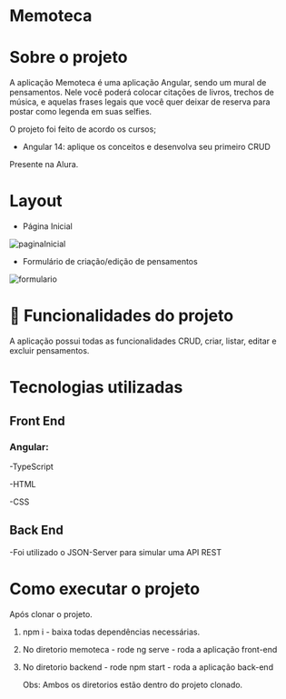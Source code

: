 # Memoteca

# Sobre o projeto 
A aplicação Memoteca é uma aplicação Angular, sendo um mural de pensamentos. Nele você poderá colocar citações de livros, trechos de música, e aquelas frases legais que você quer deixar de reserva para postar como legenda em suas selfies.

O projeto foi feito de acordo os cursos;

- Angular 14: aplique os conceitos e desenvolva seu primeiro CRUD
  
 Presente na Alura.

# Layout

- Página Inicial
  
![paginaInicial](https://github.com/luc05/Memoteca/assets/27972551/712175d8-8ecc-44ff-92a5-243169bdf344)

- Formulário de criação/edição de pensamentos
  
![formulario](https://github.com/luc05/Memoteca/assets/27972551/7cc65533-dfc8-43f4-817a-6b0a6acd1096)

# 🔨 Funcionalidades do projeto

A aplicação possui todas as funcionalidades CRUD, criar, listar, editar e excluir pensamentos.

# Tecnologias utilizadas

## Front End

### Angular:
-TypeScript

-HTML

-CSS

## Back End
-Foi utilizado o JSON-Server para simular uma API REST

# Como executar o projeto

Após clonar o projeto.
1) npm i - baixa todas dependências necessárias.
2) No diretorio memoteca - rode ng serve - roda a aplicação front-end
3) No diretorio backend - rode npm start - roda a aplicação back-end
   
   Obs: Ambos os diretorios estão dentro do projeto clonado.
